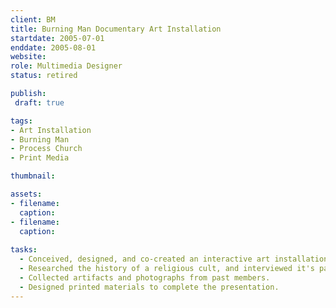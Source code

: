 ```yaml
---
client: BM
title: Burning Man Documentary Art Installation
startdate: 2005-07-01
enddate: 2005-08-01
website: 
role: Multimedia Designer
status: retired

publish: 
 draft: true

tags:
- Art Installation
- Burning Man
- Process Church
- Print Media

thumbnail: 

assets: 
- filename:
  caption:
- filename:
  caption:
  
tasks: 
  - Conceived, designed, and co-created an interactive art installation displayed in center camp at the Burning Man arts festival.
  - Researched the history of a religious cult, and interviewed it's past members.
  - Collected artifacts and photographs from past members.
  - Designed printed materials to complete the presentation.
---
```



